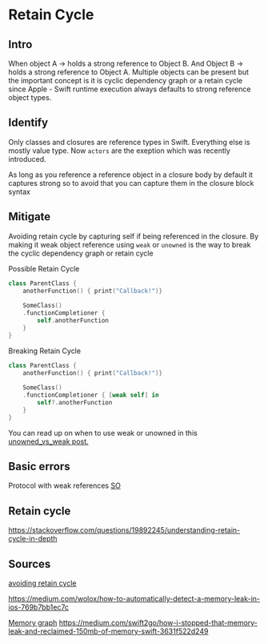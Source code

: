 # Retain Cycle


## Intro

When object A -> holds a strong reference to Object B. 
And Object B -> holds a strong reference to Object A.
Multiple objects can be present but the important concept is it is cyclic dependency graph or a retain cycle since Apple - Swift runtime execution always defaults to strong reference object types.



## Identify

Only classes and closures are reference types in Swift.
Everything else is mostly value type.
Now `actors` are the exeption which was recently introduced.

As long as you reference a reference object in a closure body by default it captures strong so to avoid that you can capture them in the closure block syntax

## Mitigate

Avoiding retain cycle by capturing self if being referenced in the closure. By making it weak object reference using `weak` or `unowned` is the way to break the cyclic dependency graph or retain cycle

Possible Retain Cycle
```swift
class ParentClass {
	anotherFunction() { print("Callback!")}
	
	SomeClass()
	.functionCompletioner { 
		self.anotherFunction
	}
}
```

Breaking Retain Cycle
```swift
class ParentClass {
	anotherFunction() { print("Callback!")}
	
	SomeClass()
	.functionCompletioner { [weak self] in
		self?.anotherFunction
	}
}
```


You can read up on when to use weak or unowned in this [unowned_vs_weak post.](unowned_vs_weak.md)


## Basic errors

Protocol with weak references
[SO](https://stackoverflow.com/questions/33471858/swift-protocol-error-weak-cannot-be-applied-to-non-class-type)





## Retain cycle

https://stackoverflow.com/questions/19892245/understanding-retain-cycle-in-depth

## Sources


[avoiding retain cycle](https://medium.com/mackmobile/avoiding-retain-cycles-in-swift-7b08d50fe3ef)

https://medium.com/wolox/how-to-automatically-detect-a-memory-leak-in-ios-769b7bb1ec7c

[Memory graph](https://doordash.engineering/2019/05/22/ios-memory-leaks-and-retain-cycle-detection-using-xcodes-memory-graph-debugger/)
https://medium.com/swift2go/how-i-stopped-that-memory-leak-and-reclaimed-150mb-of-memory-swift-3631f522d249
